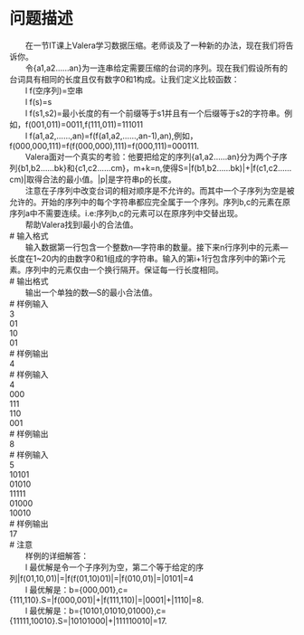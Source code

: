 <div id="pcont1" style="margin-top:20px; display:block;">

# 问题描述

<div class="pdcont">　　在一节IT课上Valera学习数据压缩。老师谈及了一种新的办法，现在我们将告诉你。<br/>
　　令{a1,a2……an}为一连串给定需要压缩的台词的序列。现在我们假设所有的台词具有相同的长度且仅有数字0和1构成。让我们定义比较函数：<br/>
　　l f(空序列)=空串<br/>
　　l f(s)=s<br/>
　　l f(s1,s2)=最小长度的有一个前缀等于s1并且有一个后缀等于s2的字符串。例如，f(001,011)=0011,f(111,011)=111011<br/>
　　l f(a1,a2,……,an)=f(f(a1,a2,……,an-1),an),例如，f(000,000,111)=f(f(000,000),111)=f(000,111)=000111.<br/>
　　Valera面对一个真实的考验：他要把给定的序列{a1,a2……an}分为两个子序列{b1,b2……bk}和{c1,c2……cm}，m+k=n,使得S=|f(b1,b2……bk)|+|f(c1,c2……cm)|取得合法的最小值。|p|是字符串p的长度。<br/>
　　注意在子序列中改变台词的相对顺序是不允许的。而其中一个子序列为空是被允许的。开始的序列中的每个字符串都应完全属于一个序列。序列b,c的元素在原序列a中不需要连续。i.e:序列b,c的元素可以在原序列中交替出现。<br/>
　　帮助Valera找到I最小的合法值。</div>
# 输入格式

<div class="pdcont">　　输入数据第一行包含一个整数n—字符串的数量。接下来n行序列中的元素—长度在1~20内的由数字0和1组成的字符串。输入的第i+1行包含序列中的第i个元素。序列中的元素仅由一个换行隔开。保证每一行长度相同。</div>
# 输出格式

<div class="pdcont">　　输出一个单独的数—S的最小合法值。</div>
# 样例输入

<div class="pddata">3<br/>
01<br/>
10<br/>
01</div>
# 样例输出

<div class="pddata">4</div>
# 样例输入

<div class="pddata">4<br/>
000<br/>
111<br/>
110<br/>
001</div>
# 样例输出

<div class="pddata">8</div>
# 样例输入

<div class="pddata">5<br/>
10101<br/>
01010<br/>
11111<br/>
01000<br/>
10010</div>
# 样例输出

<div class="pddata">17</div>
# 注意

<div class="pdcont">　　样例的详细解答：<br/>
　　l 最优解是令一个子序列为空，第二个等于给定的序列|f(01,10,01)|=|f(f(01,10)01)|=|f(010,01)|=|0101|=4<br/>
　　l 最优解是：b={000,001},c={111,110}.S=|f(000,001)|+|f(111,110)|=|0001|+|1110|=8.<br/>
　　l 最优解是：b={10101,01010,01000},c={11111,10010}.S=|10101000|+|111110010|=17.</div>

</div>